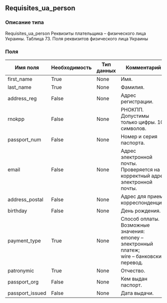 
## Requisites_ua_person

### Описание типа
Requisites_ua_person
Реквизиты плательщика – физического лица Украины.
Таблица 73. Поля реквизитов физического лица Украины


### Поля

| Имя поля | Необходимость | Тип данных | Комментарий |
|---|---|---|---|
|first_name|True|None|Имя.<br/>|
|last_name|True|None|Фамилия.<br/>|
|address_reg|False|None|Адрес регистрации.<br/>|
|rnokpp|False|None|РНОКПП.<br/>Допустимы только цифры. 10 символов.<br/>|
|passport_num|False|None|Номер и серия паспорта.<br/>|
|email|False|None|Адрес электронной почты.<br/>Проверяется на корректный адрес электронной почты.<br/>|
|address_postal|False|None|Адрес для приема корреспонденции.<br/>|
|birthday|False|None|День рождения.<br/>|
|payment_type|True|None|Способ оплаты.<br/>Возможные значения:<br/>emoney – электронный платеж;<br/>wire – банковский перевод.<br/>|
|patronymic|True|None|Отчество.<br/>|
|passport_org|False|None|Кем выдан паспорт.<br/>|
|passport_issued|False|None|Дата выдачи.<br/>|

